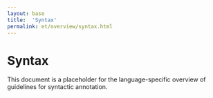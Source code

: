 ```yaml
---
layout: base
title:  'Syntax'
permalink: et/overview/syntax.html
---
```


# Syntax

This document is a placeholder for the language-specific overview of
guidelines for syntactic annotation.
